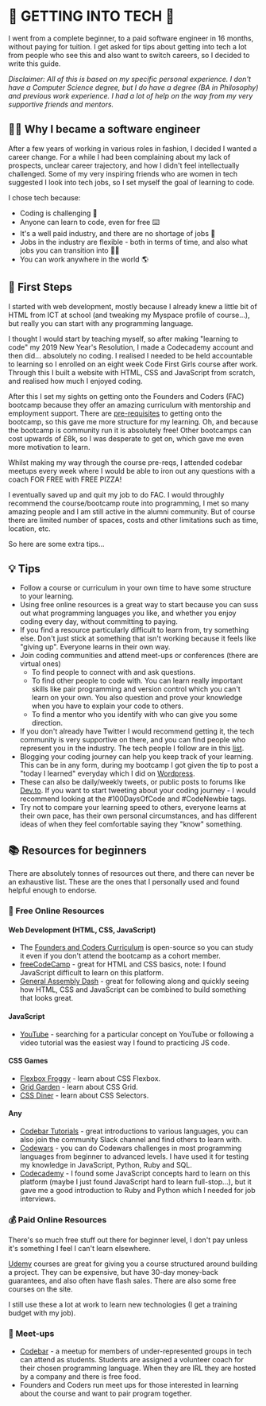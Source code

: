 # 🤖 GETTING INTO TECH 🤖

I went from a complete beginner, to a paid software engineer in 16 months, without paying for tuition. I get asked for tips about getting into tech a lot from people who see this and also want to switch careers, so I decided to write this guide.

_Disclaimer: All of this is based on my specific personal experience. I don't have a Computer Science degree, but I do have a degree (BA in Philosophy) and previous work experience. I had a lot of help on the way from my very supportive friends and mentors._

## 👩‍💻 Why I became a software engineer

After a few years of working in various roles in fashion, I decided I wanted a career change.
For a while I had been complaining about my lack of prospects, unclear career trajectory, and how I didn't feel intellectually challenged.
Some of my very inspiring friends who are women in tech suggested I look into tech jobs, so I set myself the goal of learning to code.

I chose tech because:
- Coding is challenging 🧠
- Anyone can learn to code, even for free ⌨️
- It's a well paid industry, and there are no shortage of jobs 💸
- Jobs in the industry are flexible - both in terms of time, and also what jobs you can transition into 🧘‍♀️
- You can work anywhere in the world 🌎 

## 👟 First Steps
I started with web development, mostly because I already knew a little bit of HTML from ICT at school (and tweaking my Myspace profile of course...),
but really you can start with any programming language.

I thought I would start by teaching myself, so after making "learning to code" my 2019 New Year's Resolution, I made a Codecademy account and then did...
absolutely no coding. I realised I needed to be held accountable to learning so I enrolled on an eight week Code First Girls course after work. Through this I built a website with HTML, CSS and JavaScript from scratch, and realised how much I enjoyed coding.

After this I set my sights on getting onto the Founders and Coders (FAC) bootcamp because they offer an amazing curriculum with mentorship and employment support.
There are [pre-requisites](https://www.foundersandcoders.com/apply/#application-requirements) to getting onto the bootcamp, so this gave me more structure for my learning. 
Oh, and because the bootcamp is community run it is absolutely free! Other bootcamps can cost upwards of £8k, so I was desperate to get on, 
which gave me even more motivation to learn.

Whilst making my way through the course pre-reqs, I attended codebar meetups every week where I would be able to iron out any questions with a coach FOR FREE with FREE PIZZA!

I eventually saved up and quit my job to do FAC. I would throughly recommend the course/bootcamp route into programming, 
I met so many amazing people and I am still active in the alumni community. 
But of course there are limited number of spaces, costs and other limitations such as time, location, etc. 

So here are some extra tips...

## 💡 Tips
- Follow a course or curriculum in your own time to have some structure to your learning.
- Using free online resources is a great way to start because you can suss out what programming languages you like, and whether you enjoy coding every day, 
without committing to paying.
- If you find a resource particularly difficult to learn from, try something else. Don't just stick at something that isn't working because it feels like "giving up". Everyone learns in their own way.
- Join coding communities and attend meet-ups or conferences (there are virtual ones)
  -  To find people to connect with and ask questions.
  - To find other people to code with. You can learn really important skills like pair programming and version control which you can't learn on your own. 
You also question and prove your knowledge when you have to explain your code to others.
  - To find a mentor who you identify with who can give you some direction.
- If you don't already have Twitter I would recommend getting it, the tech community is very supportive on there, and you can find people who represent you in the industry. The tech people I follow are in this [list](https://twitter.com/i/lists/1364385401113305088).
- Blogging your coding journey can help you keep track of your learning. This can be in any form, during my bootcamp I got given the tip to post a "today I learned" everyday which I did on [Wordpress](https://hannahwsgooding.wordpress.com/). 
- These can also be daily/weekly tweets, or public posts to forums like [Dev.to](https://dev.to/). If you want to start tweeting about your coding journey - I would recommend looking at the #100DaysOfCode and #CodeNewbie tags.
- Try not to compare your learning speed to others, everyone learns at their own pace, has their own personal circumstances, and has different ideas of when they feel comfortable saying they "know" something.

## 📚 Resources for beginners

There are absolutely tonnes of resources out there, and there can never be an exhaustive list. These are the ones that I personally used and found helpful enough to endorse.

### 🌱 Free Online Resources

#### Web Development (HTML, CSS, JavaScript)
- The [Founders and Coders Curriculum](https://learn.foundersandcoders.com/) is open-source so you can study it even if you don't attend the bootcamp as a cohort member.
- [freeCodeCamp](https://www.freecodecamp.org/) - great for HTML and CSS basics, note: I found JavaScript difficult to learn on this platform.
- [General Assembly Dash](https://dash.generalassemb.ly/) - great for following along and quickly seeing how HTML, CSS and JavaScript can be combined to build something that looks great.

#### JavaScript
- [YouTube](https://www.youtube.com/) - searching for a particular concept on YouTube or following a video tutorial was the easiest way I found to practicing JS code.

#### CSS Games
- [Flexbox Froggy](https://flexboxfroggy.com/) - learn about CSS Flexbox.
- [Grid Garden](https://codepip.com/games/grid-garden/) - learn about CSS Grid.
- [CSS Diner](https://flukeout.github.io/) - learn about CSS Selectors.

#### Any
- [Codebar Tutorials](http://tutorials.codebar.io/) - great introductions to various languages, you can also join the community Slack channel and find others to learn with.
- [Codewars](https://www.codewars.com/) - you can do Codewars challenges in most programming languages from beginner to advanced levels. I have used it for testing my knowledge in JavaScript, Python, Ruby and SQL.
- [Codecademy](https://www.codecademy.com/) - I found some JavaScript concepts hard to learn on this platform (maybe I just found JavaScript hard to learn full-stop...), but it gave me a good introduction to Ruby and Python which I needed for job interviews.

### 💰 Paid Online Resources

There's so much free stuff out there for beginner level, I don't pay unless it's something I feel I can't learn elsewhere. 

[Udemy](https://www.udemy.com/) courses are great for giving you a course structured around building a project. They can be expensive, but have 30-day money-back guarantees, and also often have flash sales. There are also some free courses on the site.

I still use these a lot at work to learn new technologies (I get a training budget with my job).

### 🍕 Meet-ups
- [Codebar](https://codebar.io/) - a meetup for members of under-represented groups in tech can attend as students. Students are assigned a volunteer coach for their chosen programming language. When they are IRL they are hosted by a company and there is free food.
- Founders and Coders run meet ups for those interested in learning about the course and want to pair program together.
